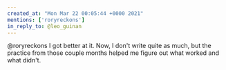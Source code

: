 ```yaml
---
created_at: "Mon Mar 22 00:05:44 +0000 2021"
mentions: ['roryreckons']
in_reply_to: @leo_guinan
---
```


@roryreckons I got better at it. Now, I don't write quite as much, but the practice from those couple months helped me figure out what worked and what didn't.
